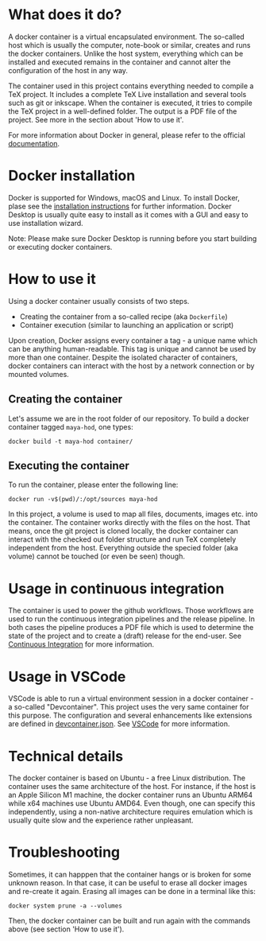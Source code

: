 
# What does it do?
A docker container is a virtual encapsulated environment.
The so-called host which is usually the computer, note-book or similar, creates and runs the docker 
containers.
Unlike the host system, everything which can be installed and executed remains in the container and 
cannot alter the configuration of the host in any way.

The container used in this project contains everything needed to compile a TeX project.
It includes a complete TeX Live installation and several tools such as git or inkscape.
When the container is executed, it tries to compile the TeX project in a well-defined folder.
The output is a PDF file of the project.
See more in the section about 'How to use it'.

For more information about Docker in general, please refer to the official 
[documentation](https://docs.docker.com/).

# Docker installation
Docker is supported for Windows, macOS and Linux.
To install Docker, plase see the 
[installation instructions](https://docs.docker.com/engine/install/) for further information.
Docker Desktop is usually quite easy to install as it comes with a GUI and easy to 
use installation wizard.

Note: Please make sure Docker Desktop is running before you start building or 
executing docker containers.

# How to use it
Using a docker container usually consists of two steps.
* Creating the container from a so-called recipe (aka `Dockerfile`)
* Container execution (similar to launching an application or script)

Upon creation, Docker assigns every container a tag - a unique name which can be anything 
human-readable.
This tag is unique and cannot be used by more than one container.
Despite the isolated character of containers, docker containers can interact with the host 
by a network connection or by mounted volumes.

## Creating the container
Let's assume we are in the root folder of our repository.
To build a docker container tagged `maya-hod`, one types:

    docker build -t maya-hod container/

## Executing the container
To run the container, please enter the following line:

    docker run -v$(pwd)/:/opt/sources maya-hod

In this project, a volume is used to map all files, documents, images etc. into the container.
The container works directly with the files on the host.
That means, once the git project is cloned locally, the docker container can interact with the 
checked out folder structure and run TeX completely independent from the host.
Everything outside the specied folder (aka volume) cannot be touched (or even be seen) though.

# Usage in continuous integration
The container is used to power the github workflows.
Those workflows are used to run the continuous integration pipelines and the release pipeline.
In both cases the pipeline produces a PDF file which is used to determine the state of the project 
and to create a (draft) release for the end-user.
See [Continuous Integration](../documentation/continuous-integration.md) for more information.

# Usage in VSCode
VSCode is able to run a virtual environment session in a 
docker container - a so-called "Devcontainer".
This project uses the very same container for this purpose.
The configuration and several enhancements like extensions are defined in 
[devcontainer.json](../.devcontainer/devcontainer.json).
See [VSCode](../documentation/vscode.md) for more information.

# Technical details
The docker container is based on Ubuntu - a free Linux distribution.
The container uses the same architecture of the host.
For instance, if the host is an Apple Silicon M1 machine, the docker container runs an 
Ubuntu ARM64 while x64 machines use Ubuntu AMD64.
Even though, one can specify this independently, using a non-native architecture requires
emulation which is usually quite slow and the experience rather unpleasant.

# Troubleshooting
Sometimes, it can happpen that the container hangs or is broken for some unknown reason.
In that case, it can be useful to erase all docker images and re-create it again.
Erasing all images can be done in a terminal like this:

    docker system prune -a --volumes

Then, the docker container can be built and run again with the commands above 
(see section 'How to use it').